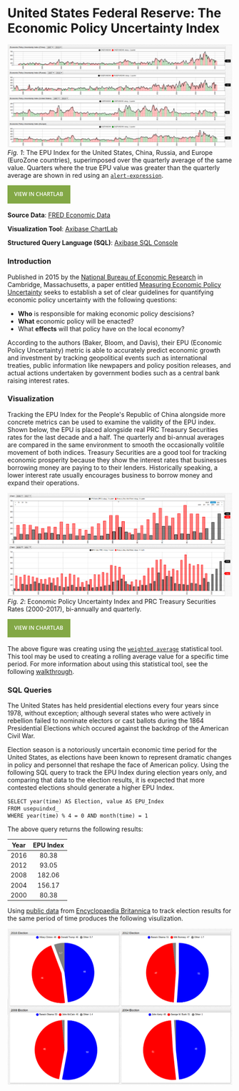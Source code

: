 # United States Federal Reserve: The Economic Policy Uncertainty Index

![](images/epu_title.png)
*Fig. 1*: The EPU Index for the United States, China, Russia, and Europe (EuroZone countries), superimposed over the quarterly average of the same value. Quarters where the true EPU value was greater than the quarterly average are shown in red using an [`alert-expression`](https://axibase.com/products/axibase-time-series-database/visualization/widgets/alert-expressions/).

[![](images/button.png)](https://apps.axibase.com/chartlab/59f36025#fullscreen)

**Source Data**: [FRED Economic Data](https://fred.stlouisfed.org/categories/33201)

**Visualization Tool**: [Axibase ChartLab](https://axibase.com/)

**Structured Query Language (SQL)**: [Axibase SQL Console](https://github.com/axibase/atsd/tree/master/sql#overview)

### Introduction

Published in 2015 by the [National Bureau of Economic Research](http://www.nber.org/) in Cambridge, Massachusetts, a paper entitled [Measuring Economic Policy Uncertainty](http://www.policyuncertainty.com/media/BakerBloomDavis.pdf) seeks to establish a set of clear guidelines for quantifying economic policy uncertainty with the following questions: 

* **Who** is responsible for making economic policy descisions? 
* **What** economic policy will be enacted? 
* What **effects** will that policy have on the local economy?

According to the authors (Baker, Bloom, and Davis), their EPU (Economic Policy Uncertainty) metric is able to accurately
predict economic growth and investment by tracking geopolitical events such as international treaties, public information like
newpapers and policy position releases, and actual actions undertaken by government bodies such as a central bank raising
interest rates.

### Visualization

Tracking the EPU Index for the People's Republic of China alongside more concrete metrics can be used to examine the validity of the EPU index. Shown below, the EPU is placed alongside real PRC Treasury Securities rates for the last decade and a half. The quarterly and bi-annual averages are compared in the same environment to smooth the occasionally volitile movement of both indices. Treasury Securities are a good tool for tracking economic prosperity because they show the interest rates that businesses borrowing money are paying to to their lenders. Historically speaking, a lower interest rate usually encourages business to borrow money and expand their operations.

![](images/epu-rates.png)
*Fig. 2*: Economic Policy Uncertainty Index and PRC Treasury Securities Rates (2000-2017), bi-annually and quarterly.

[![](images/button.png)](https://apps.axibase.com/chartlab/647742c5#fullscreen)

The above figure was creating using the [`weighted average`](https://axibase.com/products/axibase-time-series-database/visualization/widgets/configuring-the-widgets/aggregators/) statistical tool. This tool may be used to creating a rolling average value for a specific time period. For more information about using this statistical tool, see the following [walkthrough](https://github.com/axibase/atsd-use-cases/blob/master/Support/Moving-Avg/README.md). 

### SQL Queries

The United States has held presidential elections every four years since 1978, without exception; although several states who were actively in rebellion failed to nominate electors or cast ballots during the 1864 Presidential Elections which occured against the backdrop of the American Civil War.

Election season is a notoriously uncertain economic time period for the United States, as elections have been known to represent dramatic changes in policy and personnel that reshape the face of American policy. Using the following SQL query to track the EPU Index during election years only, and comparing that data to the election results, it is expected that more contested elections should generate a higher EPU Index.

```
SELECT year(time) AS Election, value AS EPU_Index
FROM usepuindxd_ 
WHERE year(time) % 4 = 0 AND month(time) = 1
```

The above query returns the following results:

| Year | EPU Index |
|---|:--:|
|2016|80.38|
|2012|93.05|
|2008|182.06|
|2004|156.17|
|2000|80.38|

Using [public data](https://www.britannica.com/topic/United-States-Presidential-Election-Results-1788863) from [Encyclopaedia Britannica](https://www.britannica.com/) to track election results for the same period of time produces the following visulization.

![](images/election-results.png)
